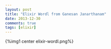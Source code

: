 ```yaml
---
layout: post
title: "Elixir Wordl from Ganesan Janarthanam"
date: 2013-12-30
comments: true
tags: [elixir]
---
```


  
{%img1 center elixir-wordl.png%}




    
